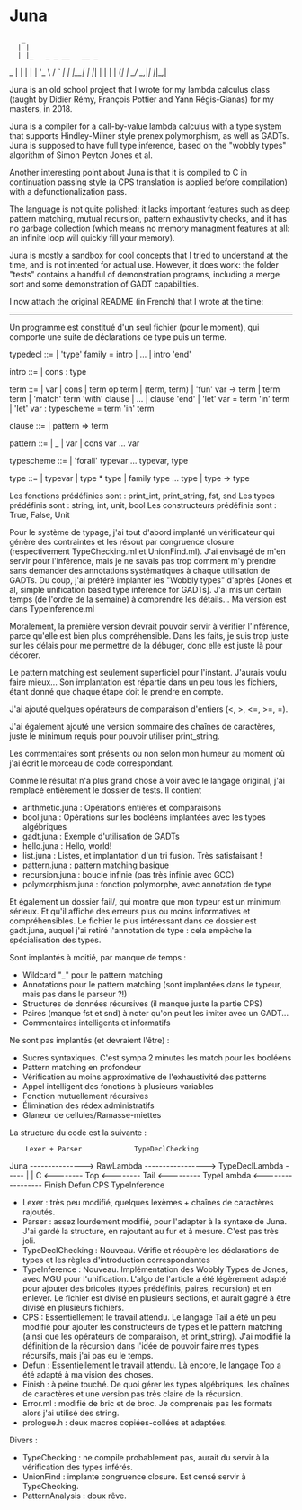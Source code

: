 # Juna
       _
      | |
      | |_   _ _ __   __ _
  _   | | | | | '_ \ / _` |
 | |__| | |_| | | | | (_| |
  \____/ \__,_|_| |_|\__,_|

Juna is an old school project that I wrote for my lambda calculus class (taught
by Didier Rémy, François Pottier and Yann Régis-Gianas) for my masters, in 2018.

Juna is a compiler for a call-by-value lambda calculus with a type system that
supports Hindley-Milner style prenex polymorphism, as well as GADTs. Juna is
supposed to have full type inference, based on the "wobbly types" algorithm of
Simon Peyton Jones et al.

Another interesting point about Juna is that it is compiled to C in continuation
passing style (a CPS translation is applied before compilation) with a
defunctionalization pass.

The language is not quite polished: it lacks important features such as deep
pattern matching, mutual recursion, pattern exhaustivity checks, and it has no
garbage collection (which means no memory managment features at all: an
infinite loop will quickly fill your memory).

Juna is mostly a sandbox for cool concepts that I tried to understand at the
time, and is not intented for actual use. However, it does work: the folder
"tests" contains a handful of demonstration programs, including a merge sort
and some demonstration of GADT capabilities.

I now attach the original README (in French) that I wrote at the time:

-------

Un programme est constitué d'un seul fichier (pour le moment), qui
comporte une suite de déclarations de type puis un terme.

typedecl ::=
| 'type' family = intro | ... | intro 'end'

intro ::=
| cons : type

term ::=
| var
| cons
| term op term
| (term, term)
| 'fun' var -> term
| term term
| 'match' term 'with' clause | ... | clause 'end'
| 'let' var = term 'in' term
| 'let' var : typescheme = term 'in' term

clause ::=
| pattern => term

pattern ::=
| _
| var
| cons var ... var

typescheme ::=
| 'forall' typevar ... typevar, type

type ::=
| typevar
| type * type
| family type ... type
| type -> type

Les fonctions prédéfinies sont : print_int, print_string, fst, snd
Les types prédéfinis sont : string, int, unit, bool
Les constructeurs prédéfinis sont : True, False, Unit




Pour le système de typage, j'ai tout d'abord implanté un vérificateur qui génère
des contraintes et les résout par congruence closure (respectivement
TypeChecking.ml et UnionFind.ml). J'ai envisagé de m'en servir pour l'inférence,
mais je ne savais pas trop comment m'y prendre sans demander des annotations
systématiques à chaque utilisation de GADTs. Du coup, j'ai préféré implanter
les "Wobbly types" d'après [Jones et al, simple unification based type inference
for GADTs]. J'ai mis un certain temps (de l'ordre de la semaine) à comprendre
les détails... Ma version est dans TypeInference.ml

Moralement, la première version devrait pouvoir servir à vérifier l'inférence,
parce qu'elle est bien plus compréhensible. Dans les faits, je suis trop juste
sur les délais pour me permettre de la débuger, donc elle est juste là pour
décorer.

Le pattern matching est seulement superficiel pour l'instant. J'aurais voulu
faire mieux... Son implantation est répartie dans un peu tous les fichiers,
étant donné que chaque étape doit le prendre en compte.

J'ai ajouté quelques opérateurs de comparaison d'entiers (<, >, <=, >=, =).

J'ai également ajouté une version sommaire des chaînes de caractères, juste le
minimum requis pour pouvoir utiliser print_string.

Les commentaires sont présents ou non selon mon humeur au moment où j'ai écrit
le morceau de code correspondant.




Comme le résultat n'a plus grand chose à voir avec le langage original, j'ai
remplacé entièrement le dossier de tests. Il contient

- arithmetic.juna : Opérations entières et comparaisons
- bool.juna : Opérations sur les booléens implantées avec les types algébriques
- gadt.juna : Exemple d'utilisation de GADTs
- hello.juna : Hello, world!
- list.juna : Listes, et implantation d'un tri fusion. Très satisfaisant !
- pattern.juna : pattern matching basique
- recursion.juna : boucle infinie (pas très infinie avec GCC)
- polymorphism.juna : fonction polymorphe, avec annotation de type

Et également un dossier fail/, qui montre que mon typeur est un minimum sérieux.
Et qu'il affiche des erreurs plus ou moins informatives et compréhensibles.
Le fichier le plus intéressant dans ce dossier est gadt.juna, auquel j'ai retiré
l'annotation de type : cela empêche la spécialisation des types.




Sont implantés à moitié, par manque de temps :

- Wildcard "_" pour le pattern matching
- Annotations pour le pattern matching (sont implantées dans le typeur, mais pas
  dans le parseur ?!)
- Structures de données récursives (il manque juste la partie CPS)
- Paires (manque fst et snd)
  à noter qu'on peut les imiter avec un GADT...
- Commentaires intelligents et informatifs

Ne sont pas implantés (et devraient l'être) :

- Sucres syntaxiques. C'est sympa 2 minutes les match pour les booléens
- Pattern matching en profondeur
- Vérification au moins approximative de l'exhaustivité des patterns
- Appel intelligent des fonctions à plusieurs variables
- Fonction mutuellement récursives
- Élimination des rédex administratifs
- Glaneur de cellules/Ramasse-miettes



La structure du code est la suivante :

        Lexer + Parser             TypeDeclChecking
  Juna ---------------> RawLambda -----------------> TypeDeclLambda -----
                                                                        |
                                                                        |
  C <-------- Top <-------- Tail <--------- TypeLambda <-----------------
      Finish        Defun            CPS                  TypeInference

- Lexer : très peu modifié, quelques lexèmes + chaînes de caractères rajoutés.
- Parser : assez lourdement modifié, pour l'adapter à la syntaxe de Juna.
  J'ai gardé la structure, en rajoutant au fur et à mesure. C'est pas très joli.
- TypeDeclChecking : Nouveau. Vérifie et récupère les déclarations de types et
  les règles d'introduction correspondantes
- TypeInference : Nouveau. Implémentation des Wobbly Types de Jones, avec MGU
  pour l'unification. L'algo de l'article a été légèrement adapté pour ajouter
  des bricoles (types prédéfinis, paires, récursion) et en enlever. Le fichier
  est divisé en plusieurs sections, et aurait gagné à être divisé en plusieurs
  fichiers.
- CPS : Essentiellement le travail attendu. Le langage Tail a été un peu modifié
  pour ajouter les constructeurs de types et le pattern matching (ainsi que les
  opérateurs de comparaison, et print_string). J'ai modifié la définition de la
  récursion dans l'idée de pouvoir faire mes types récursifs, mais j'ai pas eu
  le temps.
- Defun : Essentiellement le travail attendu. Là encore, le langage Top a été
  adapté à ma vision des choses.
- Finish : à peine touché. De quoi gérer les types algébriques, les chaînes de
  caractères et une version pas très claire de la récursion.
- Error.ml : modifié de bric et de broc. Je comprenais pas les formats alors
  j'ai utilisé des string.
- prologue.h : deux macros copiées-collées et adaptées.


Divers :
- TypeChecking : ne compile probablement pas, aurait du servir à la vérification
  des types inférés.
- UnionFind : implante congruence closure. Est censé servir à TypeChecking.
- PatternAnalysis : doux rêve.
